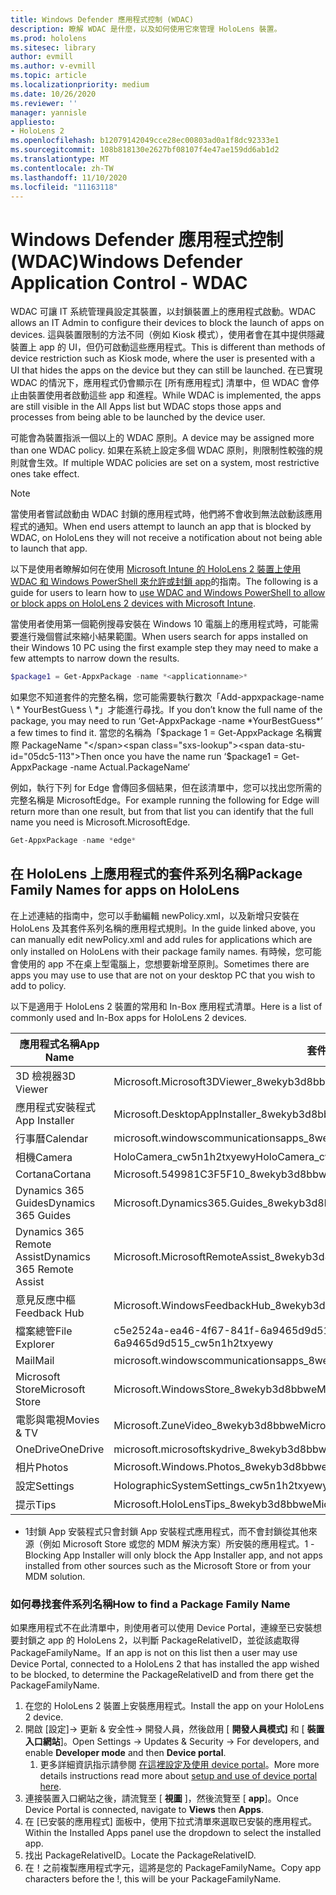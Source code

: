 ```yaml
---
title: Windows Defender 應用程式控制 (WDAC)
description: 瞭解 WDAC 是什麼，以及如何使用它來管理 HoloLens 裝置。
ms.prod: hololens
ms.sitesec: library
author: evmill
ms.author: v-evmill
ms.topic: article
ms.localizationpriority: medium
ms.date: 10/26/2020
ms.reviewer: ''
manager: yannisle
appliesto:
- HoloLens 2
ms.openlocfilehash: b12079142049cce28ec00803ad0a1f8dc92333e1
ms.sourcegitcommit: 108b818130e2627bf08107f4e47ae159dd6ab1d2
ms.translationtype: MT
ms.contentlocale: zh-TW
ms.lasthandoff: 11/10/2020
ms.locfileid: "11163118"
---
```

# <span data-ttu-id="05dc5-103">Windows Defender 應用程式控制 (WDAC)</span><span class="sxs-lookup"><span data-stu-id="05dc5-103">Windows Defender Application Control - WDAC</span></span>

<span data-ttu-id="05dc5-104">WDAC 可讓 IT 系統管理員設定其裝置，以封鎖裝置上的應用程式啟動。</span><span class="sxs-lookup"><span data-stu-id="05dc5-104">WDAC allows an IT Admin to configure their devices to block the launch of apps on devices.</span></span> <span data-ttu-id="05dc5-105">這與裝置限制的方法不同（例如 Kiosk 模式），使用者會在其中提供隱藏裝置上 app 的 UI，但仍可啟動這些應用程式。</span><span class="sxs-lookup"><span data-stu-id="05dc5-105">This is different than methods of device restriction such as Kiosk mode, where  the user is presented with a UI that hides the apps on the device but they can still be launched.</span></span> <span data-ttu-id="05dc5-106">在已實現 WDAC 的情況下，應用程式仍會顯示在 [所有應用程式] 清單中，但 WDAC 會停止由裝置使用者啟動這些 app 和進程。</span><span class="sxs-lookup"><span data-stu-id="05dc5-106">While WDAC is implemented, the apps are still visible in the All Apps list but WDAC stops those apps and processes from being able to be launched by the device user.</span></span>

<span data-ttu-id="05dc5-107">可能會為裝置指派一個以上的 WDAC 原則。</span><span class="sxs-lookup"><span data-stu-id="05dc5-107">A device may be assigned more than one WDAC policy.</span></span> <span data-ttu-id="05dc5-108">如果在系統上設定多個 WDAC 原則，則限制性較強的規則就會生效。</span><span class="sxs-lookup"><span data-stu-id="05dc5-108">If multiple WDAC policies are set on a system, most restrictive ones take effect.</span></span> 

> [!NOTE]
> <span data-ttu-id="05dc5-109">當使用者嘗試啟動由 WDAC 封鎖的應用程式時，他們將不會收到無法啟動該應用程式的通知。</span><span class="sxs-lookup"><span data-stu-id="05dc5-109">When end users attempt to launch an app that is blocked by WDAC, on HoloLens they will not receive a notification about not being able to launch that app.</span></span>

<span data-ttu-id="05dc5-110">以下是使用者瞭解如何在使用 [Microsoft Intune 的 HoloLens 2 裝置上使用 WDAC 和 Windows PowerShell 來允許或封鎖 app](https://docs.microsoft.com/mem/intune/configuration/custom-profile-hololens)的指南。</span><span class="sxs-lookup"><span data-stu-id="05dc5-110">The following is a guide for users to learn how to [use WDAC and Windows PowerShell to allow or block apps on HoloLens 2 devices with Microsoft Intune](https://docs.microsoft.com/mem/intune/configuration/custom-profile-hololens).</span></span>

<span data-ttu-id="05dc5-111">當使用者使用第一個範例搜尋安裝在 Windows 10 電腦上的應用程式時，可能需要進行幾個嘗試來縮小結果範圍。</span><span class="sxs-lookup"><span data-stu-id="05dc5-111">When users search for apps installed on their Windows 10 PC using the first example step they may need to make a few attempts to narrow down the results.</span></span>

```powershell
$package1 = Get-AppxPackage -name *<applicationname>*
``` 

<span data-ttu-id="05dc5-112">如果您不知道套件的完整名稱，您可能需要執行數次「Add-appxpackage-name \ \* YourBestGuess \ \*」才能進行尋找。</span><span class="sxs-lookup"><span data-stu-id="05dc5-112">If you don’t know the full name of the package, you may need to run ‘Get-AppxPackage -name \*YourBestGuess\*’ a few times to find it.</span></span> <span data-ttu-id="05dc5-113">當您的名稱為「$package 1 = Get-AppxPackage 名稱實際 PackageName "</span><span class="sxs-lookup"><span data-stu-id="05dc5-113">Then once you have the name run ‘$package1 = Get-AppxPackage -name Actual.PackageName‘</span></span>

<span data-ttu-id="05dc5-114">例如，執行下列 for Edge 會傳回多個結果，但在該清單中，您可以找出您所需的完整名稱是 MicrosoftEdge。</span><span class="sxs-lookup"><span data-stu-id="05dc5-114">For example running the following for Edge will return more than one result, but from that list you can identify that the full name you need is Microsoft.MicrosoftEdge.</span></span> 

```powershell
Get-AppxPackage -name *edge*
``` 

## <span data-ttu-id="05dc5-115">在 HoloLens 上應用程式的套件系列名稱</span><span class="sxs-lookup"><span data-stu-id="05dc5-115">Package Family Names for apps on HoloLens</span></span>

<span data-ttu-id="05dc5-116">在上述連結的指南中，您可以手動編輯 newPolicy.xml，以及新增只安裝在 HoloLens 及其套件系列名稱的應用程式規則。</span><span class="sxs-lookup"><span data-stu-id="05dc5-116">In the guide linked above, you can manually edit newPolicy.xml and add rules for applications which are only installed on HoloLens with their package family names.</span></span> <span data-ttu-id="05dc5-117">有時候，您可能會使用的 app 不在桌上型電腦上，您想要新增至原則。</span><span class="sxs-lookup"><span data-stu-id="05dc5-117">Sometimes there are apps you may use to use that are not on your desktop PC that you wish to add to policy.</span></span> 

<span data-ttu-id="05dc5-118">以下是適用于 HoloLens 2 裝置的常用和 In-Box 應用程式清單。</span><span class="sxs-lookup"><span data-stu-id="05dc5-118">Here is a list of commonly used and In-Box apps for HoloLens 2 devices.</span></span>

| <span data-ttu-id="05dc5-119">應用程式名稱</span><span class="sxs-lookup"><span data-stu-id="05dc5-119">App Name</span></span>                   | <span data-ttu-id="05dc5-120">套件系列名稱</span><span class="sxs-lookup"><span data-stu-id="05dc5-120">Package Family Name</span></span>                                |
|----------------------------|----------------------------------------------------|
| <span data-ttu-id="05dc5-121">3D 檢視器</span><span class="sxs-lookup"><span data-stu-id="05dc5-121">3D Viewer</span></span>                  | <span data-ttu-id="05dc5-122">Microsoft.Microsoft3DViewer_8wekyb3d8bbwe</span><span class="sxs-lookup"><span data-stu-id="05dc5-122">Microsoft.Microsoft3DViewer_8wekyb3d8bbwe</span></span>          |
| <span data-ttu-id="05dc5-123">應用程式安裝程式</span><span class="sxs-lookup"><span data-stu-id="05dc5-123">App Installer</span></span>              | <span data-ttu-id="05dc5-124">Microsoft.DesktopAppInstaller_8wekyb3d8bbwe <sup> 1</span><span class="sxs-lookup"><span data-stu-id="05dc5-124">Microsoft.DesktopAppInstaller_8wekyb3d8bbwe <sup>1</span></span></sup>         |
| <span data-ttu-id="05dc5-125">行事曆</span><span class="sxs-lookup"><span data-stu-id="05dc5-125">Calendar</span></span>                   | <span data-ttu-id="05dc5-126">microsoft.windowscommunicationsapps_8wekyb3d8bbwe</span><span class="sxs-lookup"><span data-stu-id="05dc5-126">microsoft.windowscommunicationsapps_8wekyb3d8bbwe</span></span>  |
| <span data-ttu-id="05dc5-127">相機</span><span class="sxs-lookup"><span data-stu-id="05dc5-127">Camera</span></span>                     | <span data-ttu-id="05dc5-128">HoloCamera_cw5n1h2txyewy</span><span class="sxs-lookup"><span data-stu-id="05dc5-128">HoloCamera_cw5n1h2txyewy</span></span>                           |
| <span data-ttu-id="05dc5-129">Cortana</span><span class="sxs-lookup"><span data-stu-id="05dc5-129">Cortana</span></span>                    | <span data-ttu-id="05dc5-130">Microsoft.549981C3F5F10_8wekyb3d8bbwe</span><span class="sxs-lookup"><span data-stu-id="05dc5-130">Microsoft.549981C3F5F10_8wekyb3d8bbwe</span></span>              |
| <span data-ttu-id="05dc5-131">Dynamics 365 Guides</span><span class="sxs-lookup"><span data-stu-id="05dc5-131">Dynamics 365 Guides</span></span>        | <span data-ttu-id="05dc5-132">Microsoft.Dynamics365.Guides_8wekyb3d8bbwe</span><span class="sxs-lookup"><span data-stu-id="05dc5-132">Microsoft.Dynamics365.Guides_8wekyb3d8bbwe</span></span>         |
| <span data-ttu-id="05dc5-133">Dynamics 365 Remote Assist</span><span class="sxs-lookup"><span data-stu-id="05dc5-133">Dynamics 365 Remote Assist</span></span> | <span data-ttu-id="05dc5-134">Microsoft.MicrosoftRemoteAssist_8wekyb3d8bbwe</span><span class="sxs-lookup"><span data-stu-id="05dc5-134">Microsoft.MicrosoftRemoteAssist_8wekyb3d8bbwe</span></span>      |
| <span data-ttu-id="05dc5-135">意見反應中樞</span><span class="sxs-lookup"><span data-stu-id="05dc5-135">Feedback Hub</span></span>               | <span data-ttu-id="05dc5-136">Microsoft.WindowsFeedbackHub_8wekyb3d8bbwe</span><span class="sxs-lookup"><span data-stu-id="05dc5-136">Microsoft.WindowsFeedbackHub_8wekyb3d8bbwe</span></span>         |
| <span data-ttu-id="05dc5-137">檔案總管</span><span class="sxs-lookup"><span data-stu-id="05dc5-137">File Explorer</span></span>              | <span data-ttu-id="05dc5-138">c5e2524a-ea46-4f67-841f-6a9465d9d515_cw5n1h2txyewy</span><span class="sxs-lookup"><span data-stu-id="05dc5-138">c5e2524a-ea46-4f67-841f-6a9465d9d515_cw5n1h2txyewy</span></span> |
| <span data-ttu-id="05dc5-139">Mail</span><span class="sxs-lookup"><span data-stu-id="05dc5-139">Mail</span></span>                       | <span data-ttu-id="05dc5-140">microsoft.windowscommunicationsapps_8wekyb3d8bbwe</span><span class="sxs-lookup"><span data-stu-id="05dc5-140">microsoft.windowscommunicationsapps_8wekyb3d8bbwe</span></span>  |
| <span data-ttu-id="05dc5-141">Microsoft Store</span><span class="sxs-lookup"><span data-stu-id="05dc5-141">Microsoft Store</span></span>            | <span data-ttu-id="05dc5-142">Microsoft.WindowsStore_8wekyb3d8bbwe</span><span class="sxs-lookup"><span data-stu-id="05dc5-142">Microsoft.WindowsStore_8wekyb3d8bbwe</span></span>               |
| <span data-ttu-id="05dc5-143">電影與電視</span><span class="sxs-lookup"><span data-stu-id="05dc5-143">Movies & TV</span></span>                | <span data-ttu-id="05dc5-144">Microsoft.ZuneVideo_8wekyb3d8bbwe</span><span class="sxs-lookup"><span data-stu-id="05dc5-144">Microsoft.ZuneVideo_8wekyb3d8bbwe</span></span>                  |
| <span data-ttu-id="05dc5-145">OneDrive</span><span class="sxs-lookup"><span data-stu-id="05dc5-145">OneDrive</span></span>                   | <span data-ttu-id="05dc5-146">microsoft.microsoftskydrive_8wekyb3d8bbwe</span><span class="sxs-lookup"><span data-stu-id="05dc5-146">microsoft.microsoftskydrive_8wekyb3d8bbwe</span></span>          |
| <span data-ttu-id="05dc5-147">相片</span><span class="sxs-lookup"><span data-stu-id="05dc5-147">Photos</span></span>                     | <span data-ttu-id="05dc5-148">Microsoft.Windows.Photos_8wekyb3d8bbwe</span><span class="sxs-lookup"><span data-stu-id="05dc5-148">Microsoft.Windows.Photos_8wekyb3d8bbwe</span></span>             |
| <span data-ttu-id="05dc5-149">設定</span><span class="sxs-lookup"><span data-stu-id="05dc5-149">Settings</span></span>                   | <span data-ttu-id="05dc5-150">HolographicSystemSettings_cw5n1h2txyewy</span><span class="sxs-lookup"><span data-stu-id="05dc5-150">HolographicSystemSettings_cw5n1h2txyewy</span></span>            |
| <span data-ttu-id="05dc5-151">提示</span><span class="sxs-lookup"><span data-stu-id="05dc5-151">Tips</span></span>                       | <span data-ttu-id="05dc5-152">Microsoft.HoloLensTips_8wekyb3d8bbwe</span><span class="sxs-lookup"><span data-stu-id="05dc5-152">Microsoft.HoloLensTips_8wekyb3d8bbwe</span></span>               |

- <span data-ttu-id="05dc5-153">1封鎖 App 安裝程式只會封鎖 App 安裝程式應用程式，而不會封鎖從其他來源（例如 Microsoft Store 或您的 MDM 解決方案）所安裝的應用程式。</span><span class="sxs-lookup"><span data-stu-id="05dc5-153">1 - Blocking App Installer will only block the App Installer app, and not apps installed from other sources such as the Microsoft Store or from your MDM solution.</span></span>

### <span data-ttu-id="05dc5-154">如何尋找套件系列名稱</span><span class="sxs-lookup"><span data-stu-id="05dc5-154">How to find a Package Family Name</span></span>

<span data-ttu-id="05dc5-155">如果應用程式不在此清單中，則使用者可以使用 Device Portal，連線至已安裝想要封鎖之 app 的 HoloLens 2，以判斷 PackageRelativeID，並從該處取得 PackageFamilyName。</span><span class="sxs-lookup"><span data-stu-id="05dc5-155">If an app is not on this list then a user may use Device Portal, connected to a HoloLens 2 that has installed the app wished to be blocked, to determine the PackageRelativeID and from there get the PackageFamilyName.</span></span>

1. <span data-ttu-id="05dc5-156">在您的 HoloLens 2 裝置上安裝應用程式。</span><span class="sxs-lookup"><span data-stu-id="05dc5-156">Install the app on your HoloLens 2 device.</span></span> 
1. <span data-ttu-id="05dc5-157">開啟 [設定]-> 更新 & 安全性-> 開發人員，然後啟用 [ **開發人員模式]** 和 [ **裝置入口網站**]。</span><span class="sxs-lookup"><span data-stu-id="05dc5-157">Open Settings -> Updates & Security -> For developers, and enable **Developer mode** and then **Device portal**.</span></span> 
    1. <span data-ttu-id="05dc5-158">更多詳細資訊指示請參閱 [在這裡設定及使用 device portal](https://docs.microsoft.com/windows/mixed-reality/develop/platform-capabilities-and-apis/using-the-windows-device-portal)。</span><span class="sxs-lookup"><span data-stu-id="05dc5-158">More more details instructions read more about [setup and use of device portal here](https://docs.microsoft.com/windows/mixed-reality/develop/platform-capabilities-and-apis/using-the-windows-device-portal).</span></span>
1. <span data-ttu-id="05dc5-159">連接裝置入口網站之後，請流覽至 [ **視圖** ]，然後流覽至 [ **app**]。</span><span class="sxs-lookup"><span data-stu-id="05dc5-159">Once Device Portal is connected, navigate to **Views** then **Apps**.</span></span> 
1. <span data-ttu-id="05dc5-160">在 [已安裝的應用程式] 面板中，使用下拉式清單來選取已安裝的應用程式。</span><span class="sxs-lookup"><span data-stu-id="05dc5-160">Within the Installed Apps panel use the dropdown to select the installed app.</span></span> 
1. <span data-ttu-id="05dc5-161">找出 PackageRelativeID。</span><span class="sxs-lookup"><span data-stu-id="05dc5-161">Locate the PackageRelativeID.</span></span> 
1. <span data-ttu-id="05dc5-162">在！之前複製應用程式字元，這將是您的 PackageFamilyName。</span><span class="sxs-lookup"><span data-stu-id="05dc5-162">Copy app characters before the !, this will be your PackageFamilyName.</span></span>


